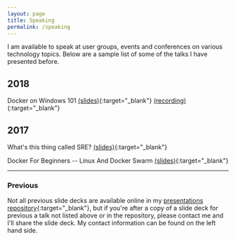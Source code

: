 ```yaml
---
layout: page
title: Speaking
permalink: /speaking
---
```


I am available to speak at user groups, events and conferences on various technology topics. Below are a sample list of some of the talks I have presented before.

## 2018
Docker on Windows 101 [(slides)](https://github.com/AshleyPoole/Presentations/blob/master/Docker%20on%20Windows%20101.pptx){:target="_blank"} [(recording)](https://vimeo.com/271358897){:target="_blank"}

## 2017
What's this thing called SRE? [(slides)](https://github.com/AshleyPoole/Presentations/blob/master/What%20Is%20This%20Thing%20Called%20SRE%20-%20Public.pptx){:target="_blank"}

Docker For Beginners -- Linux And Docker Swarm [(slides)](https://github.com/AshleyPoole/Presentations/blob/master/Docker%20For%20Beginners%20Linux%20And%20Swarm.pptx){:target="_blank"}


----------

### Previous
Not all previous slide decks are available online in my [presentations repository](https://github.com/AshleyPoole/Presentations){:target="_blank"}, but if you're after a copy of a slide deck for previous a talk not listed above or in the repository, please contact me and I'll share the slide deck. My contact information can be found on the left hand side.